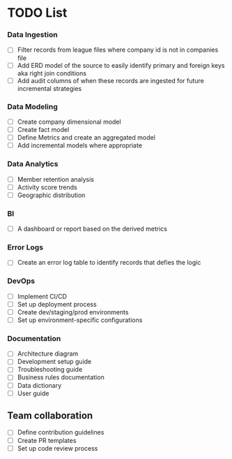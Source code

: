 # TODO List

### Data Ingestion

   - [ ] Filter records from league files where company id is not in companies file
   - [ ] Add ERD model of the source to easily identify primary and foreign keys aka right join conditions
   - [ ] Add audit columns of when these records are ingested for future incremental strategies

### Data Modeling

   - [ ] Create company dimensional model
   - [ ] Create fact model
   - [ ] Define Metrics and create an aggregated model
   - [ ] Add incremental models where appropriate

### Data Analytics

   - [ ] Member retention analysis
   - [ ] Activity score trends
   - [ ] Geographic distribution

### BI

   - [ ] A dashboard or report based on the derived metrics

### Error Logs

   - [ ] Create an error log table to identify records that defies the logic

### DevOps

   - [ ] Implement CI/CD
   - [ ] Set up deployment process
   - [ ] Create dev/staging/prod environments
   - [ ] Set up environment-specific configurations

### Documentation

   - [ ] Architecture diagram
   - [ ] Development setup guide
   - [ ] Troubleshooting guide
   - [ ] Business rules documentation
   - [ ] Data dictionary
   - [ ] User guide

## Team collaboration

   - [ ] Define contribution guidelines
   - [ ] Create PR templates
   - [ ] Set up code review process

